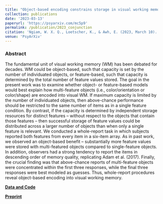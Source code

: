 ```yaml
---
title: "Object-based encoding constrains storage in visual working memory"
collection: publications
date: '2023-03-13'
paperurl: 'https://psyarxiv.com/mc5p9'
permalink: /publication/2023_conjunction
citation: 'Ngiam, W. X. Q., Loetscher, K., & Awh, E. (2023, March 10). Object-based encoding constrains storage in visual working memory. https://doi.org/10.31234/osf.io/mc5p9'
venue: 'PsyArXiv'
---
```

### Abstract
The fundamental unit of visual working memory (WM) has been debated for decades. WM could be object-based, such that capacity is set by the number of individuated objects, or feature-based, such that capacity is determined by the total number of feature values stored. The goal in the present work was to examine whether object- or feature-based models would best explain how multi-feature objects (i.e., color/orientation or color/shape) are encoded into visual WM. If maximum capacity is limited by the number of individuated objects, then above-chance performance should be restricted to the same number of items as in a single feature condition. By contrast, if the capacity is determined by independent storage resources for distinct features – without respect to the objects that contain those features – then successful storage of feature values could be distributed across a larger number of objects than when only a single feature is relevant. We conducted a whole-report task in which subjects reported both features from every item in a six-item array. As in past work, we observed an object-based benefit – substantially more feature values were stored with multi-featured objects compared to single-feature objects. In addition, observers had a strong tendency to report the items in descending order of memory quality, replicating Adam et al. (2017). Finally, the crucial finding was that above-chance reports of multi-feature objects were concentrated within the first three responses, while the final three responses were best modeled as guesses. Thus, whole-report procedures reveal object-based encoding into visual working memory.

**[Data and Code](https://osf.io/wjr7u/)**

**[Preprint](https://psyarxiv.com/mc5p9)**